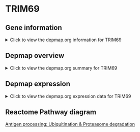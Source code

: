 <h1>TRIM69</h1>

<h2>Gene information</h2>
<details>
  <summary>Click to view the depmap.org information for TRIM69</summary>
  <iframe src="https://depmap.org/portal/gene/TRIM69?tab=about" style="border:none;width:100%;height:800px"></iframe>
</details>

<h2>Depmap overview</h2>
<details>
  <summary>Click to view the depmap.org summary for TRIM69</summary>
  <iframe src="https://depmap.org/portal/gene/TRIM69?tab=overview" style="border:none;width:100%;height:800px"></iframe>
</details>

<h2>Depmap expression</h2>
<details>
  <summary>Click to view the depmap.org expression data for TRIM69</summary>
  <iframe src="https://depmap.org/portal/gene/TRIM69?tab=characterization" style="border:none;width:100%;height:800px"></iframe>
</details>



<h2>Reactome Pathway diagram</h2>
<a href="https://reactome.org/PathwayBrowser/#/R-HSA-983168" target="_BLANK">Antigen processing: Ubiquitination & Proteasome degradation</a>



